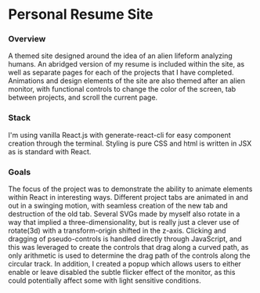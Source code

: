 # Personal Resume Site

### Overview
A themed site designed around the idea of an alien lifeform analyzing humans. An abridged version of my resume is included within the site, as well as separate pages for each of the projects that I have completed. Animations and design elements of the site are also themed after an alien monitor, with functional controls to change the color of the screen, tab between projects, and scroll the current page.

### Stack
I'm using vanilla React.js with generate-react-cli for easy component creation through the terminal. Styling is pure CSS and html is written in JSX as is standard with React.

### Goals
The focus of the project was to demonstrate the ability to animate elements within React in interesting ways. Different project tabs are animated in and out in a swinging motion, with seamless creation of the new tab and destruction of the old tab. Several SVGs made by myself also rotate in a way that implied a three-dimensionality, but is really just a clever use of rotate(3d) with a transform-origin shifted in the z-axis. Clicking and dragging of pseudo-controls is handled directly through JavaScript, and this was leveraged to create the controls that drag along a curved path, as only arithmetic is used to determine the drag path of the controls along the circular track. In addition, I created a popup which allows users to either enable or leave disabled the subtle flicker effect of the monitor, as this could potentially affect some with light sensitive conditions.

